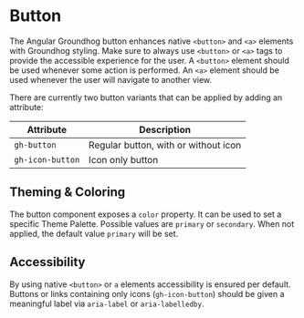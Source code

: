 # Button

The Angular Groundhog button enhances native `<button>` and `<a>` elements with Groundhog styling. Make sure to always use `<button>` or `<a>` tags to provide the accessible experience for the user. A `<button>` element should be used whenever some action is performed. An `<a>` element should be used whenever the user will navigate to another view.

There are currently two button variants that can be applied by adding an attribute:

| Attribute        | Description                          |
|------------------|--------------------------------------|
| `gh-button`      | Regular button, with or without icon |
| `gh-icon-button` | Icon only button                     |

## Theming & Coloring
The button component exposes a `color` property. It can be used to set a specific Theme Palette.
Possible values are `primary` or `secondary`. When not applied, the default value `primary` will be set.

## Accessibility
By using native `<button>` or `a` elements accessibility is ensured per default. Buttons or links containing only icons (`gh-icon-button`) should be given a meaningful label via `aria-label` or `aria-labelledby`.
